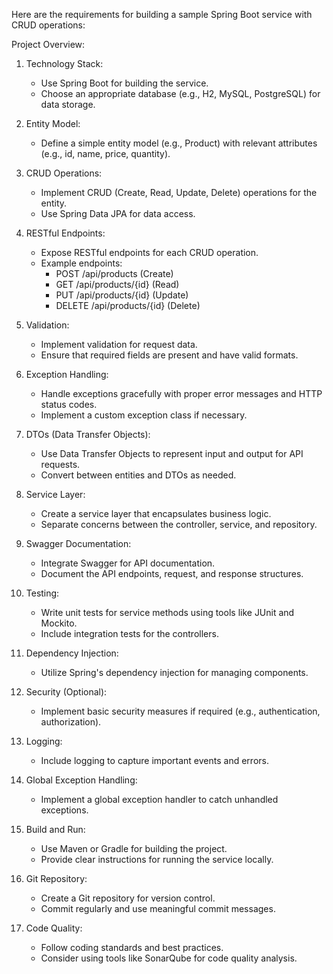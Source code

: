 Here are the requirements for building a sample Spring Boot service with CRUD operations:

Project Overview:
1. Technology Stack:
   - Use Spring Boot for building the service.
   - Choose an appropriate database (e.g., H2, MySQL, PostgreSQL) for data storage.

2. Entity Model:
   - Define a simple entity model (e.g., Product) with relevant attributes (e.g., id, name, price, quantity).

3. CRUD Operations:
   - Implement CRUD (Create, Read, Update, Delete) operations for the entity.
   - Use Spring Data JPA for data access.

4. RESTful Endpoints:
   - Expose RESTful endpoints for each CRUD operation.
   - Example endpoints:
     - POST /api/products (Create)
     - GET /api/products/{id} (Read)
     - PUT /api/products/{id} (Update)
     - DELETE /api/products/{id} (Delete)

5. Validation:
   - Implement validation for request data.
   - Ensure that required fields are present and have valid formats.

6. Exception Handling:
   - Handle exceptions gracefully with proper error messages and HTTP status codes.
   - Implement a custom exception class if necessary.

7. DTOs (Data Transfer Objects):
   - Use Data Transfer Objects to represent input and output for API requests.
   - Convert between entities and DTOs as needed.

8. Service Layer:
   - Create a service layer that encapsulates business logic.
   - Separate concerns between the controller, service, and repository.

9. Swagger Documentation:
   - Integrate Swagger for API documentation.
   - Document the API endpoints, request, and response structures.

10. Testing:
    - Write unit tests for service methods using tools like JUnit and Mockito.
    - Include integration tests for the controllers.

11. Dependency Injection:
    - Utilize Spring's dependency injection for managing components.

12. Security (Optional):
    - Implement basic security measures if required (e.g., authentication, authorization).

13. Logging:
    - Include logging to capture important events and errors.

14. Global Exception Handling:
    - Implement a global exception handler to catch unhandled exceptions.

15. Build and Run:
    - Use Maven or Gradle for building the project.
    - Provide clear instructions for running the service locally.

16. Git Repository:
    - Create a Git repository for version control.
    - Commit regularly and use meaningful commit messages.

17. Code Quality:
    - Follow coding standards and best practices.
    - Consider using tools like SonarQube for code quality analysis.
